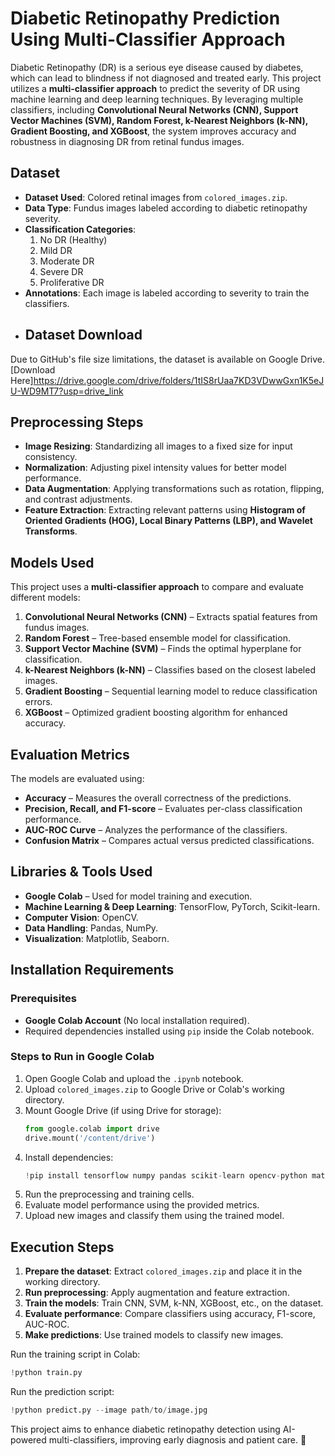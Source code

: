 # Diabetic Retinopathy Prediction Using Multi-Classifier Approach

Diabetic Retinopathy (DR) is a serious eye disease caused by diabetes, which can lead to blindness if not diagnosed and treated early. This project utilizes a **multi-classifier approach** to predict the severity of DR using machine learning and deep learning techniques. By leveraging multiple classifiers, including **Convolutional Neural Networks (CNN), Support Vector Machines (SVM), Random Forest, k-Nearest Neighbors (k-NN), Gradient Boosting, and XGBoost**, the system improves accuracy and robustness in diagnosing DR from retinal fundus images.

## Dataset
- **Dataset Used**: Colored retinal images from `colored_images.zip`.
- **Data Type**: Fundus images labeled according to diabetic retinopathy severity.
- **Classification Categories**:
  1. No DR (Healthy)
  2. Mild DR
  3. Moderate DR
  4. Severe DR
  5. Proliferative DR
- **Annotations**: Each image is labeled according to severity to train the classifiers.
- ## Dataset Download
Due to GitHub's file size limitations, the dataset is available on Google Drive.  
[Download Here]https://drive.google.com/drive/folders/1tIS8rUaa7KD3VDwwGxn1K5eJU-WD9MT7?usp=drive_link



## Preprocessing Steps
- **Image Resizing**: Standardizing all images to a fixed size for input consistency.
- **Normalization**: Adjusting pixel intensity values for better model performance.
- **Data Augmentation**: Applying transformations such as rotation, flipping, and contrast adjustments.
- **Feature Extraction**: Extracting relevant patterns using **Histogram of Oriented Gradients (HOG), Local Binary Patterns (LBP), and Wavelet Transforms**.

## Models Used
This project uses a **multi-classifier approach** to compare and evaluate different models:
1. **Convolutional Neural Networks (CNN)** – Extracts spatial features from fundus images.
2. **Random Forest** – Tree-based ensemble model for classification.
3. **Support Vector Machine (SVM)** – Finds the optimal hyperplane for classification.
4. **k-Nearest Neighbors (k-NN)** – Classifies based on the closest labeled images.
5. **Gradient Boosting** – Sequential learning model to reduce classification errors.
6. **XGBoost** – Optimized gradient boosting algorithm for enhanced accuracy.

## Evaluation Metrics
The models are evaluated using:
- **Accuracy** – Measures the overall correctness of the predictions.
- **Precision, Recall, and F1-score** – Evaluates per-class classification performance.
- **AUC-ROC Curve** – Analyzes the performance of the classifiers.
- **Confusion Matrix** – Compares actual versus predicted classifications.

## Libraries & Tools Used
- **Google Colab** – Used for model training and execution.
- **Machine Learning & Deep Learning**: TensorFlow, PyTorch, Scikit-learn.
- **Computer Vision**: OpenCV.
- **Data Handling**: Pandas, NumPy.
- **Visualization**: Matplotlib, Seaborn.

## Installation Requirements
### **Prerequisites**
- **Google Colab Account** (No local installation required).
- Required dependencies installed using `pip` inside the Colab notebook.

### **Steps to Run in Google Colab**
1. Open Google Colab and upload the `.ipynb` notebook.
2. Upload `colored_images.zip` to Google Drive or Colab's working directory.
3. Mount Google Drive (if using Drive for storage):
   ```python
   from google.colab import drive
   drive.mount('/content/drive')
   ```
4. Install dependencies:
   ```python
   !pip install tensorflow numpy pandas scikit-learn opencv-python matplotlib seaborn
   ```
5. Run the preprocessing and training cells.
6. Evaluate model performance using the provided metrics.
7. Upload new images and classify them using the trained model.

## Execution Steps
1. **Prepare the dataset**: Extract `colored_images.zip` and place it in the working directory.
2. **Run preprocessing**: Apply augmentation and feature extraction.
3. **Train the models**: Train CNN, SVM, k-NN, XGBoost, etc., on the dataset.
4. **Evaluate performance**: Compare classifiers using accuracy, F1-score, AUC-ROC.
5. **Make predictions**: Use trained models to classify new images.

Run the training script in Colab:
```python
!python train.py
```
Run the prediction script:
```python
!python predict.py --image path/to/image.jpg
```

This project aims to enhance diabetic retinopathy detection using AI-powered multi-classifiers, improving early diagnosis and patient care. 🚀

